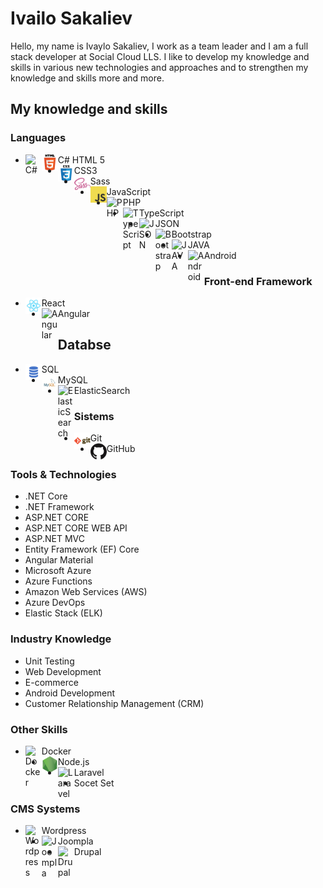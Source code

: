 # Ivailo Sakaliev
Hello, my name is Ivaylo Sakaliev, I work as a team leader and I am a full stack developer at Social Cloud LLS. I like to develop my knowledge and skills in various new technologies and approaches and to strengthen my knowledge and skills more and more.

## My knowledge and skills

### Languages 
* <img align="left" alt="C#" width="26px" src="https://upload.wikimedia.org/wikipedia/commons/4/4f/Csharp_Logo.png" /> C#
<img align="left" alt="HTML5" width="26px" src="https://raw.githubusercontent.com/github/explore/80688e429a7d4ef2fca1e82350fe8e3517d3494d/topics/html/html.png" /> HTML 5
* <img align="left" alt="CSS3" width="26px" src="https://raw.githubusercontent.com/github/explore/80688e429a7d4ef2fca1e82350fe8e3517d3494d/topics/css/css.png" /> CSS3
* <img align="left" alt="Sass" width="26px" src="https://raw.githubusercontent.com/github/explore/80688e429a7d4ef2fca1e82350fe8e3517d3494d/topics/sass/sass.png" /> Sass
* <img align="left" alt="JavaScript" width="26px" src="https://raw.githubusercontent.com/github/explore/80688e429a7d4ef2fca1e82350fe8e3517d3494d/topics/javascript/javascript.png" />JavaScript
* <img align="left" alt="PHP" width="26px" src="https://i.dlpng.com/static/png/6622045_preview.png" />PHP
* <img align="left" alt="TypeScript" width="26px" src="https://iconape.com/wp-content/png_logo_vector/typescript.png" />TypeScript
* <img align="left" alt="JSON" width="26px" src="https://encrypted-tbn0.gstatic.com/images?q=tbn:ANd9GcRoU78Hj6DPZq_rVh1dyNTc4Lwt_Z05Vr-SRA&usqp=CAU" />JSON
* <img align="left" alt="Bootstrap" width="26px" src="https://brandslogos.com/wp-content/uploads/thumbs/bootstrap-logo-vector.svg" />Bootstrap
* <img align="left" alt="JAVA" width="26px" src="https://brandslogos.com/wp-content/uploads/images/large/java-logo-1.png" />JAVA
* <img align="left" alt="Android" width="26px" src="https://upload.wikimedia.org/wikipedia/commons/6/66/Android_robot.png" />Android

### Front-end Framework
* <img align="left" alt="React" width="26px" src="https://raw.githubusercontent.com/github/explore/80688e429a7d4ef2fca1e82350fe8e3517d3494d/topics/react/react.png" /> React
* <img align="left" alt="Angular" width="26px" src="https://cdn.freebiesupply.com/logos/large/2x/angular-icon-1-logo-svg-vector.svg" /> Angular

## Databse
* <img align="left" alt="SQL" width="26px" src="https://raw.githubusercontent.com/github/explore/80688e429a7d4ef2fca1e82350fe8e3517d3494d/topics/sql/sql.png" /> SQL
* <img align="left" alt="MySQL" width="26px" src="https://raw.githubusercontent.com/github/explore/80688e429a7d4ef2fca1e82350fe8e3517d3494d/topics/mysql/mysql.png" /> MySQL
* <img align="left" alt="ElasticSearch" width="26px" src="https://brandslogos.com/wp-content/uploads/thumbs/elastic-elasticsearch-logo-vector.svg" /> ElasticSearch

### Sistems
* <img align="left" alt="Git" width="26px" src="https://raw.githubusercontent.com/github/explore/80688e429a7d4ef2fca1e82350fe8e3517d3494d/topics/git/git.png" /> Git
* <img align="left" alt="GitHub" width="26px" src="https://raw.githubusercontent.com/github/explore/78df643247d429f6cc873026c0622819ad797942/topics/github/github.png" /> GitHub


### Tools & Technologies
* .NET Core
* .NET Framework
* ASP.NET CORE
* ASP.NET CORE WEB API
* ASP.NET MVC
* Entity Framework (EF) Core
* Angular Material
* Microsoft Azure
* Azure Functions
* Amazon Web Services (AWS)
* Azure DevOps
* Elastic Stack (ELK)


### Industry Knowledge
* Unit Testing
* Web Development
* E-commerce
* Android Development
* Customer Relationship Management (CRM)

### Other Skills

* <img align="left" alt="Docker" width="26px" src="https://www.docker.com/sites/default/files/d8/2019-07/Moby-logo.png" /> Docker
* <img align="left" alt="Node.js" width="26px" src="https://raw.githubusercontent.com/github/explore/80688e429a7d4ef2fca1e82350fe8e3517d3494d/topics/nodejs/nodejs.png" /> Node.js
* <img align="left" alt="Laravel" width="26px" src="https://upload.wikimedia.org/wikipedia/commons/thumb/9/9a/Laravel.svg/1200px-Laravel.svg.png" /> Laravel
* Socet Set

### CMS Systems

* <img align="left" alt="Wordpress" width="26px" src="https://upload.wikimedia.org/wikipedia/commons/9/93/Wordpress_Blue_logo.png" /> Wordpress
* <img align="left" alt="Joompla" width="26px" src="https://tm.joomla.org/images/logos/Official_Logos/Joomla-Vertical-logo-light-background-tagline-en.png?i=196" /> Joompla
* <img align="left" alt="Drupal" width="26px" src="https://upload.wikimedia.org/wikipedia/commons/thumb/7/75/Druplicon.vector.svg/1200px-Druplicon.vector.svg.png" /> Drupal

